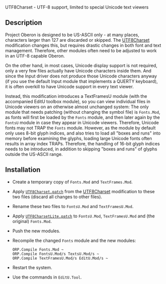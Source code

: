 UTF8Charset - UTF-8 support, limited to special Unicode text viewers

Description
-----------

Project Oberon is designed to be US-ASCII only - at many places, characters larger
than 127 are discarded or skipped. The [UTF8Charset](../UTF8Charset/README.md)
modification changes this, but requires drastic changes in both font and text
management. Therefore, other modules often need to be adjusted to work in an UTF-8
capable Oberon.

On the other hand, in most cases, Unicode display support is not required, only a
very few files actually have Unicode characters inside them. And since the Input
driver does not produce those Unicode characters anyway (if you use the default
Input module that implements a QUERTY keyboard), it is often overkill to have
Unicode support in every text viewer.

Instead, this modification introduces a TextFramesU module (with the accompanied
EditU toolbox module), so you can view individual files in Unicode viewers on an
otherwise almost unchanged system: The only module that needs patching (without
changing the symbol file) is `Fonts.Mod`, as fonts will first be loaded by the
`Fonts` module, and then later again by the `FontsU` module in case they appear
in Unicode viewers. Therefore, Unicode fonts may not TRAP the `Fonts` module.
However, as the module by default only uses 8-bit glyph indices, and also tries
to load all "boxes and runs" into memory before examining the glyphs, loading
large Unicode fonts often results in array index TRAPs. Therefore, the handling
of 16-bit glyph indices needs to be introduced, in addition to skipping "boxes
and runs" of glyphs outside the US-ASCII range.


Installation
------------

- Create a temporary copy of `Fonts.Mod` and `TextFrames.Mod`.

- Apply [`UTF8Charset.patch`](../UTF8Charset/UTF8Charset.patch) from the
  [UTF8Charset](../UTF8Charset/README.md) modification to these two files
  (discard all changes to other files).

- Rename these two files to `FontsU.Mod` and `TextFramesU.Mod`.

- Apply [`UTF8CharsetLite.patch`](UTF8CharsetLite.patch) to `FontsU.Mod`,
  `TextFramesU.Mod` and (the original) `Fonts.Mod`.

- Push the new modules.

- Recompile the changed `Fonts` module and the new modules:

      ORP.Compile Fonts.Mod ~
      ORP.Compile FontsU.Mod/s TextsU.Mod/s ~
      ORP.Compile TextFramesU.Mod/s EditU.Mod/s ~

- Restart the system.

- Use the commands in `EditU.Tool`.
